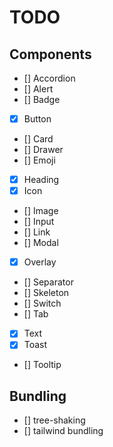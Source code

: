 # TODO

## Components
- [] Accordion
- [] Alert
- [] Badge
- [x] Button
- [] Card
- [] Drawer
- [] Emoji
- [x] Heading
- [x] Icon
- [] Image
- [] Input
- [] Link
- [] Modal
- [x] Overlay
- [] Separator
- [] Skeleton
- [] Switch
- [] Tab
- [x] Text
- [x] Toast
- [] Tooltip

## Bundling
- [] tree-shaking
- [] tailwind bundling
